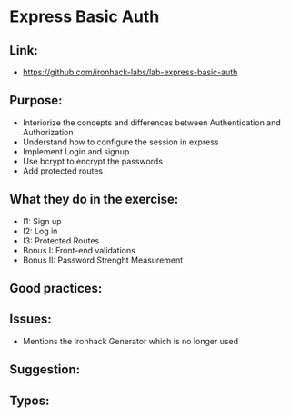 # Express Basic Auth

## Link:
  - https://github.com/ironhack-labs/lab-express-basic-auth

## Purpose:
  - Interiorize the concepts and differences between Authentication and Authorization
  - Understand how to configure the session in express
  - Implement Login and signup
  - Use bcrypt to encrypt the passwords
  - Add protected routes

## What they do in the exercise:
  - I1: Sign up
  - I2: Log in
  - I3: Protected Routes
  - Bonus I: Front-end validations
  - Bonus II: Password Strenght Measurement

## Good practices:

## Issues:
  - Mentions the Ironhack Generator which is no longer used

## Suggestion:

## Typos:
